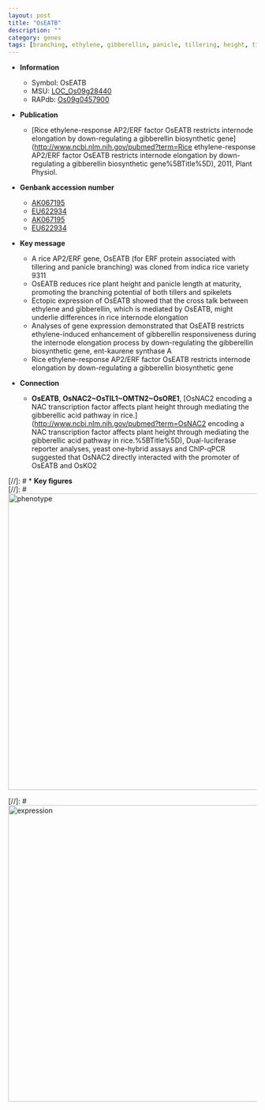 ```yaml
---
layout: post
title: "OsEATB"
description: ""
category: genes
tags: [branching, ethylene, gibberellin, panicle, tillering, height, tiller, spikelet]
---
```


* **Information**  
    + Symbol: OsEATB  
    + MSU: [LOC_Os09g28440](http://rice.plantbiology.msu.edu/cgi-bin/ORF_infopage.cgi?orf=LOC_Os09g28440)  
    + RAPdb: [Os09g0457900](http://rapdb.dna.affrc.go.jp/viewer/gbrowse_details/irgsp1?name=Os09g0457900)  

* **Publication**  
    + [Rice ethylene-response AP2/ERF factor OsEATB restricts internode elongation by down-regulating a gibberellin biosynthetic gene](http://www.ncbi.nlm.nih.gov/pubmed?term=Rice ethylene-response AP2/ERF factor OsEATB restricts internode elongation by down-regulating a gibberellin biosynthetic gene%5BTitle%5D), 2011, Plant Physiol.

* **Genbank accession number**  
    + [AK067195](http://www.ncbi.nlm.nih.gov/nuccore/AK067195)
    + [EU622934](http://www.ncbi.nlm.nih.gov/nuccore/EU622934)
    + [AK067195](http://www.ncbi.nlm.nih.gov/nuccore/AK067195)
    + [EU622934](http://www.ncbi.nlm.nih.gov/nuccore/EU622934)

* **Key message**  
    + A rice AP2/ERF gene, OsEATB (for ERF protein associated with tillering and panicle branching) was cloned from indica rice variety 9311
    + OsEATB reduces rice plant height and panicle length at maturity, promoting the branching potential of both tillers and spikelets
    + Ectopic expression of OsEATB showed that the cross talk between ethylene and gibberellin, which is mediated by OsEATB, might underlie differences in rice internode elongation
    + Analyses of gene expression demonstrated that OsEATB restricts ethylene-induced enhancement of gibberellin responsiveness during the internode elongation process by down-regulating the gibberellin biosynthetic gene, ent-kaurene synthase A
    + Rice ethylene-response AP2/ERF factor OsEATB restricts internode elongation by down-regulating a gibberellin biosynthetic gene

* **Connection**  
    + __OsEATB__, __OsNAC2~OsTIL1~OMTN2~OsORE1__, [OsNAC2 encoding a NAC transcription factor affects plant height through mediating the gibberellic acid pathway in rice.](http://www.ncbi.nlm.nih.gov/pubmed?term=OsNAC2 encoding a NAC transcription factor affects plant height through mediating the gibberellic acid pathway in rice.%5BTitle%5D), Dual-luciferase reporter analyses, yeast one-hybrid assays and ChIP-qPCR suggested that OsNAC2 directly interacted with the promoter of OsEATB and OsKO2

[//]: # * **Key figures**  
[//]: # <img src="http://funRiceGenes.github.io/images/OsEATB.pheno.png" alt="phenotype"  style="width: 600px;"/>

[//]: # <img src="http://funRiceGenes.github.io/images/OsEATB.exp.png" alt="expression"  style="width: 600px;"/>


